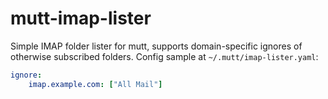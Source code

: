 # mutt-imap-lister

Simple IMAP folder lister for mutt, supports domain-specific ignores of otherwise subscribed
folders. Config sample at `~/.mutt/imap-lister.yaml`:

```yaml
ignore:
    imap.example.com: ["All Mail"]
```
